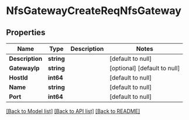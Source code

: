 # NfsGatewayCreateReqNfsGateway

## Properties
Name | Type | Description | Notes
------------ | ------------- | ------------- | -------------
**Description** | **string** |  | [default to null]
**GatewayIp** | **string** |  | [optional] [default to null]
**HostId** | **int64** |  | [default to null]
**Name** | **string** |  | [default to null]
**Port** | **int64** |  | [default to null]

[[Back to Model list]](../README.md#documentation-for-models) [[Back to API list]](../README.md#documentation-for-api-endpoints) [[Back to README]](../README.md)


